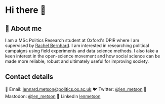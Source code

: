 # Hi there 👋

## 👨 About me  

I am a MSc Politics Research student at Oxford's DPIR where I am supervised by [Rachel Bernhard](https://www.politics.ox.ac.uk/person/rachel-bernhard-0). I am interested in researching political campaigns using field experiments and data science methods. I also take a keen interest in the open-science movement and how social science can be made more reliable, robust and ultimately useful for improving society.

## Contact details 

📧 Email: lennard.metson@politics.ox.ac.uk
🐦 Twitter: [@len_metson](twitter.com/len_metson)
🐘 Mastodon: [@len_metson](https://mastodon.online/@len_metson)
🔗 LinkedIn [lenmetson](https://www.linkedin.com/in/lenmetson/)
